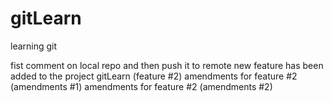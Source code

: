 # gitLearn
learning git


fist comment on local repo and then push it to remote
new feature has been added to the project gitLearn (feature #2)
amendments for feature #2 (amendments #1)
amendments for feature #2 (amendments #2)


